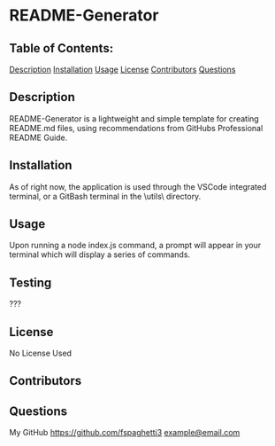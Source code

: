 
# README-Generator

## Table of Contents:

[Description](#description)
[Installation](#installation)
[Usage](#usage)
[License](#license)
[Contributors](#contributors) 
[Questions](#questions)

## Description

README-Generator is a lightweight and simple template for creating README.md files, using recommendations from GitHubs Professional README Guide.

## Installation

As of right now, the application is used through the VSCode integrated terminal, or a GitBash terminal in the \utils\ directory.

## Usage

Upon running a node index.js command, a prompt will appear in your terminal which will display a series of commands.   

## Testing

???

## License

No License Used

## Contributors



## Questions

My GitHub
https://github.com/fspaghetti3
example@email.com
    